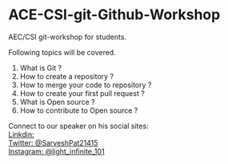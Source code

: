 # ACE-CSI-git-Github-Workshop
AEC/CSI  git-workshop for students.

Following topics will be covered.
1) What is Git ?
2) How to create a repository ?
3) How to merge your code to repository ?
4) How to create your first pull request ?
5) What is Open source ?
6) How to contribute to Open source ?




Connect to our speaker on his social sites:<br/>
[Linkdin:](https//www.linkedin.com/in/sarvesh-patil-559b3124b/)<br/>
[Twitter: @SarveshPat21415]( https://x.com/SarveshPat21415?t=1U8N6StpeM76lK_uHeCXrw&s=08 )<br/>
[Instagram: @light_infinite_101](https://www.instagram.com/light_infinite_101/)<br/>
